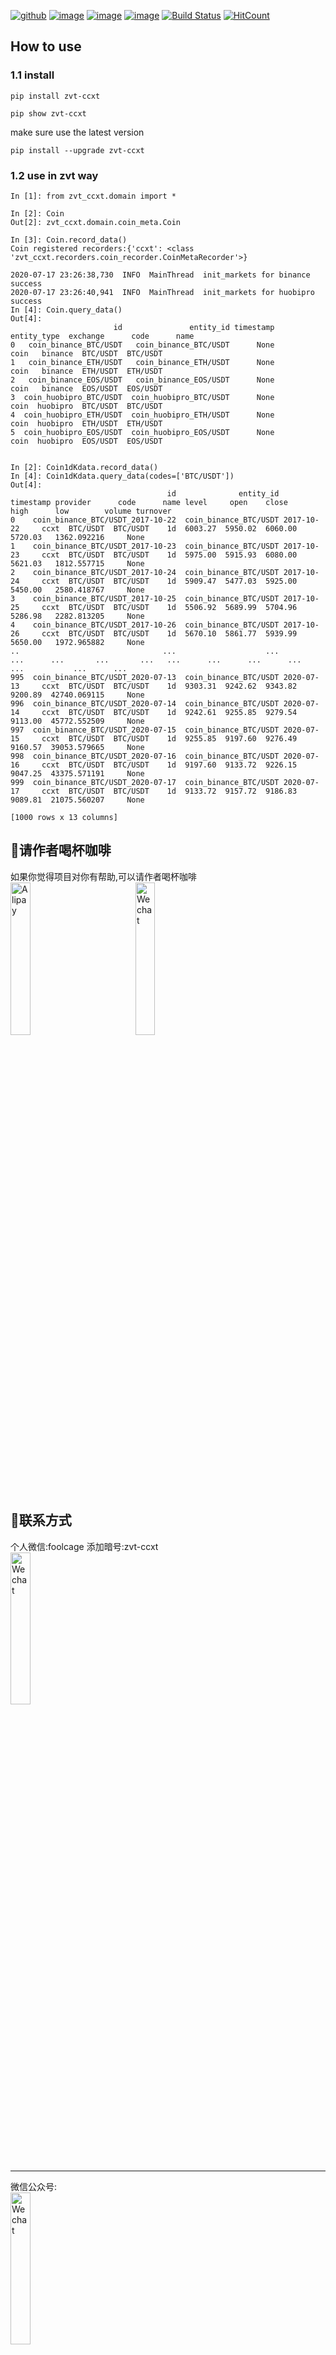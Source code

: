 [![github](https://img.shields.io/github/stars/zvtvz/zvt-ccxt.svg)](https://github.com/zvtvz/zvt-ccxt)
[![image](https://img.shields.io/pypi/v/zvt-ccxt.svg)](https://pypi.org/project/zvt-ccxt/)
[![image](https://img.shields.io/pypi/l/zvt-ccxt.svg)](https://pypi.org/project/zvt-ccxt/)
[![image](https://img.shields.io/pypi/pyversions/zvt-ccxt.svg)](https://pypi.org/project/zvt-ccxt/)
[![Build Status](https://api.travis-ci.org/zvtvz/zvt-ccxt.svg?branch=master)](https://travis-ci.org/zvtvz/zvt-ccxt)
[![HitCount](http://hits.dwyl.io/zvtvz/zvt-ccxt.svg)](http://hits.dwyl.io/zvtvz/zvt-ccxt)

##  How to use
### 1.1 install
```
pip install zvt-ccxt

pip show zvt-ccxt
```

make sure use the latest version
```
pip install --upgrade zvt-ccxt
```

###  1.2 use in zvt way
```
In [1]: from zvt_ccxt.domain import *

In [2]: Coin
Out[2]: zvt_ccxt.domain.coin_meta.Coin

In [3]: Coin.record_data()
Coin registered recorders:{'ccxt': <class 'zvt_ccxt.recorders.coin_recorder.CoinMetaRecorder'>}

2020-07-17 23:26:38,730  INFO  MainThread  init_markets for binance success
2020-07-17 23:26:40,941  INFO  MainThread  init_markets for huobipro success
In [4]: Coin.query_data()
Out[4]:
                       id               entity_id timestamp entity_type  exchange      code      name
0   coin_binance_BTC/USDT   coin_binance_BTC/USDT      None        coin   binance  BTC/USDT  BTC/USDT
1   coin_binance_ETH/USDT   coin_binance_ETH/USDT      None        coin   binance  ETH/USDT  ETH/USDT
2   coin_binance_EOS/USDT   coin_binance_EOS/USDT      None        coin   binance  EOS/USDT  EOS/USDT
3  coin_huobipro_BTC/USDT  coin_huobipro_BTC/USDT      None        coin  huobipro  BTC/USDT  BTC/USDT
4  coin_huobipro_ETH/USDT  coin_huobipro_ETH/USDT      None        coin  huobipro  ETH/USDT  ETH/USDT
5  coin_huobipro_EOS/USDT  coin_huobipro_EOS/USDT      None        coin  huobipro  EOS/USDT  EOS/USDT


In [2]: Coin1dKdata.record_data()
In [4]: Coin1dKdata.query_data(codes=['BTC/USDT'])
Out[4]:
                                   id              entity_id  timestamp provider      code      name level     open    close     high      low        volume turnover
0    coin_binance_BTC/USDT_2017-10-22  coin_binance_BTC/USDT 2017-10-22     ccxt  BTC/USDT  BTC/USDT    1d  6003.27  5950.02  6060.00  5720.03   1362.092216     None
1    coin_binance_BTC/USDT_2017-10-23  coin_binance_BTC/USDT 2017-10-23     ccxt  BTC/USDT  BTC/USDT    1d  5975.00  5915.93  6080.00  5621.03   1812.557715     None
2    coin_binance_BTC/USDT_2017-10-24  coin_binance_BTC/USDT 2017-10-24     ccxt  BTC/USDT  BTC/USDT    1d  5909.47  5477.03  5925.00  5450.00   2580.418767     None
3    coin_binance_BTC/USDT_2017-10-25  coin_binance_BTC/USDT 2017-10-25     ccxt  BTC/USDT  BTC/USDT    1d  5506.92  5689.99  5704.96  5286.98   2282.813205     None
4    coin_binance_BTC/USDT_2017-10-26  coin_binance_BTC/USDT 2017-10-26     ccxt  BTC/USDT  BTC/USDT    1d  5670.10  5861.77  5939.99  5650.00   1972.965882     None
..                                ...                    ...        ...      ...       ...       ...   ...      ...      ...      ...      ...           ...      ...
995  coin_binance_BTC/USDT_2020-07-13  coin_binance_BTC/USDT 2020-07-13     ccxt  BTC/USDT  BTC/USDT    1d  9303.31  9242.62  9343.82  9200.89  42740.069115     None
996  coin_binance_BTC/USDT_2020-07-14  coin_binance_BTC/USDT 2020-07-14     ccxt  BTC/USDT  BTC/USDT    1d  9242.61  9255.85  9279.54  9113.00  45772.552509     None
997  coin_binance_BTC/USDT_2020-07-15  coin_binance_BTC/USDT 2020-07-15     ccxt  BTC/USDT  BTC/USDT    1d  9255.85  9197.60  9276.49  9160.57  39053.579665     None
998  coin_binance_BTC/USDT_2020-07-16  coin_binance_BTC/USDT 2020-07-16     ccxt  BTC/USDT  BTC/USDT    1d  9197.60  9133.72  9226.15  9047.25  43375.571191     None
999  coin_binance_BTC/USDT_2020-07-17  coin_binance_BTC/USDT 2020-07-17     ccxt  BTC/USDT  BTC/USDT    1d  9133.72  9157.72  9186.83  9089.81  21075.560207     None

[1000 rows x 13 columns]
```


## 💌请作者喝杯咖啡

如果你觉得项目对你有帮助,可以请作者喝杯咖啡  
<img src="https://raw.githubusercontent.com/zvtvz/zvt/master/docs/imgs/alipay-cn.png" width="25%" alt="Alipay">　　　　　
<img src="https://raw.githubusercontent.com/zvtvz/zvt/master/docs/imgs/wechat-cn.png" width="25%" alt="Wechat">

## 🤝联系方式  

个人微信:foolcage 添加暗号:zvt-ccxt  
<img src="https://raw.githubusercontent.com/zvtvz/zvt/master/docs/imgs/wechat.jpeg" width="25%" alt="Wechat">

------
微信公众号:  
<img src="https://raw.githubusercontent.com/zvtvz/zvt/master/docs/imgs/gongzhonghao.jpg" width="25%" alt="Wechat">

知乎专栏:  
https://zhuanlan.zhihu.com/automoney

## Thanks
<p><a href=https://www.jetbrains.com/?from=zvt><img src="https://raw.githubusercontent.com/zvtvz/zvt/master/docs/imgs/jetbrains.png" width="25%" alt="jetbrains"></a></p>